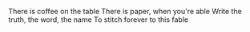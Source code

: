 There is coffee on the table
There is paper, when you're able
Write the truth, the word, the name
To stitch forever to this fable

